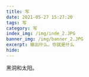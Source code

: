 ```yaml
---
title: 写
date: 2021-05-27 15:27:20
tags: 写
category: 写
index_img: /img/inde_2.JPG
banner_img: /img/banner_2.JPG
excerpt: 输出什么，你就是什么
hide:
---
```

黑洞和太阳。
